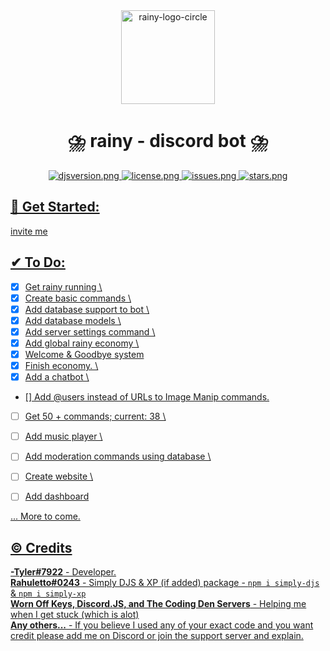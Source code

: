 <div align=center >
<a href="# Get Started"><img src="https://i.ibb.co/6J6fjDX/rainy-logo-circle.png" alt="rainy-logo-circle" height="150px" width="150px" ></a>
</div>
<h1 align=center >⛈️ rainy - discord bot ⛈️ </h1>

<div align=center >
  <a href="https://github.com/discordjs">
    <img src="https://img.shields.io/badge/discord.js-v13.3.1-blue.svg?logo=npm" alt="djsversion.png">
  </a>

  <a href="https://github.com/itstylerrr/rainy/blob/LICENSE.md">
    <img src="https://img.shields.io/github/license/itstylerrr/rainy" alt="license.png">
  </a>
  
  <a href="#">
  <img src="https://img.shields.io/github/issues/itstylerrr/rainy" alt="issues.png"
  </a>
  
  <a href="https://github.com/itstylerrr/rainy">
  <img src="https://img.shields.io/github/stars/itstylerrr/rainy" alt="stars.png"
  </a>

</div>
    
## 👋 Get Started:
    
invite me

## ✔ To Do:

 - [x] Get rainy running \
 - [x] Create basic commands \
 - [x] Add database support to bot \
 - [x] Add database models \
 - [x] Add server settings command \
 - [x] Add global rainy economy \
 - [x] Welcome & Goodbye system
 - [x] Finish economy. \
 - [x] Add a chatbot \
 - [] Add @users instead of URLs to Image Manip commands.
 - [ ] Get 50 + commands; current: 38 \
 - [ ] Add music player \
 - [ ] Add moderation commands using database \
 - [ ] Create website \
 - [ ] Add dashboard

    
... More to come.

## ©️ Credits

**-Tyler#7922** - Developer. \
**Rahuletto#0243** - Simply DJS & XP (if added) package - ```npm i simply-djs``` & ```npm i simply-xp``` \
**Worn Off Keys, Discord.JS, and The Coding Den Servers** - Helping me when I get stuck (which is alot) \
**Any others...** - If you believe I used any of your exact code and you want credit please add me on Discord or join the support server and explain.
